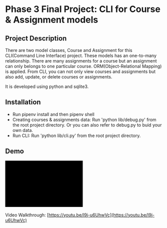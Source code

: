 

# Phase 3 Final Project: CLI for Course & Assignment models

## Project Description
There are two model classes, Course and Assignment for this CLI(Command Line Interface) project. These models has an one-to-many relationship. There are many assignments for a course but an assignment can only belongs to one particular course. ORM(Object-Relational Mapping) is applied. From CLI, you can not only view courses and assignments but also add, update, or delete courses or assignments.

It is developed using python and sqlite3.

## Installation
- Run pipenv install and then pipenv shell
- Creating courses & assignments data: Run 'python lib/debug.py' from the root project directory. Or you can also refer to debug.py to buid your own data.
- Run CLI: Run 'python lib/cli.py' from the root project directory.

## Demo
![](https://github.com/kjbyun0/phase-3-my-final-project/blob/main/ForReadme.gif)

Video Walkthrough: [https://youtu.be/l9j-u6UhwVc](https://youtu.be/l9j-u6UhwVc)